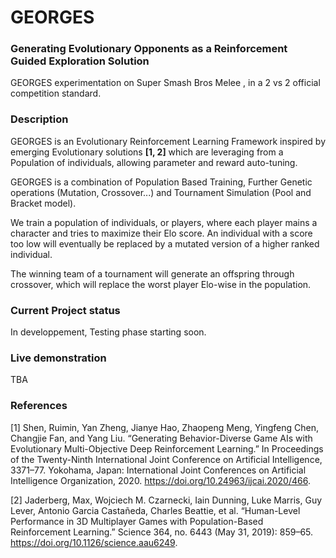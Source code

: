# GEORGES

### Generating Evolutionary Opponents as a Reinforcement Guided Exploration Solution

GEORGES experimentation on Super Smash Bros Melee , in  a 2 vs 2 official 
competition standard.

### Description

GEORGES is an Evolutionary Reinforcement Learning Framework inspired by emerging Evolutionary
solutions **[1, 2]** which are leveraging from a Population of individuals, allowing parameter
and reward auto-tuning.
 
GEORGES is a combination of Population Based Training, Further Genetic operations
(Mutation, Crossover...) and Tournament Simulation (Pool and Bracket model).

We train a population of individuals, or players, where each player mains a character and tries to
maximize their Elo score.
An individual with a score too low will eventually be replaced by a mutated version of
a higher ranked individual.

The winning team of a tournament will generate an offspring through crossover, which
will replace the worst player Elo-wise in the population.

### Current Project status

In developpement,
Testing phase starting soon.

### Live demonstration

TBA

### References

[1] Shen, Ruimin, Yan Zheng, Jianye Hao, Zhaopeng Meng, Yingfeng Chen, Changjie Fan, and Yang Liu. “Generating Behavior-Diverse Game AIs with Evolutionary Multi-Objective Deep Reinforcement Learning.” In Proceedings of the Twenty-Ninth International Joint Conference on Artificial Intelligence, 3371–77. Yokohama, Japan: International Joint Conferences on Artificial Intelligence Organization, 2020. https://doi.org/10.24963/ijcai.2020/466.


[2] Jaderberg, Max, Wojciech M. Czarnecki, Iain Dunning, Luke Marris, Guy Lever, Antonio Garcia Castañeda, Charles Beattie, et al. “Human-Level Performance in 3D Multiplayer Games with Population-Based Reinforcement Learning.” Science 364, no. 6443 (May 31, 2019): 859–65. https://doi.org/10.1126/science.aau6249.
